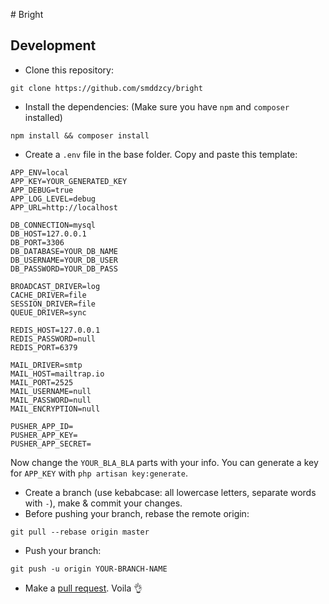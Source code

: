 # Bright

## Development
- Clone this repository:
```
git clone https://github.com/smddzcy/bright
```
- Install the dependencies: (Make sure you have `npm` and `composer` installed)
```
npm install && composer install
```
- Create a `.env` file in the base folder. Copy and paste this template:
```
APP_ENV=local
APP_KEY=YOUR_GENERATED_KEY
APP_DEBUG=true
APP_LOG_LEVEL=debug
APP_URL=http://localhost

DB_CONNECTION=mysql
DB_HOST=127.0.0.1
DB_PORT=3306
DB_DATABASE=YOUR_DB_NAME
DB_USERNAME=YOUR_DB_USER
DB_PASSWORD=YOUR_DB_PASS

BROADCAST_DRIVER=log
CACHE_DRIVER=file
SESSION_DRIVER=file
QUEUE_DRIVER=sync

REDIS_HOST=127.0.0.1
REDIS_PASSWORD=null
REDIS_PORT=6379

MAIL_DRIVER=smtp
MAIL_HOST=mailtrap.io
MAIL_PORT=2525
MAIL_USERNAME=null
MAIL_PASSWORD=null
MAIL_ENCRYPTION=null

PUSHER_APP_ID=
PUSHER_APP_KEY=
PUSHER_APP_SECRET=
```
Now change the `YOUR_BLA_BLA` parts with your info.
You can generate a key for `APP_KEY` with `php artisan key:generate`.
- Create a branch (use kebabcase: all lowercase letters, separate words with `-`), make & commit your changes.
- Before pushing your branch, rebase the remote origin:
```
git pull --rebase origin master
```
- Push your branch:
```
git push -u origin YOUR-BRANCH-NAME
```
- Make a [pull request](https://github.com/smddzcy/bright/compare). Voila 👌
